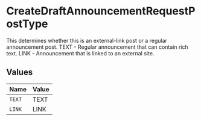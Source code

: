 # CreateDraftAnnouncementRequestPostType

This determines whether this is an external-link post or a regular announcement post. TEXT - Regular announcement that can contain rich text. LINK - Announcement that is linked to an external site.


## Values

| Name   | Value  |
| ------ | ------ |
| `TEXT` | TEXT   |
| `LINK` | LINK   |
